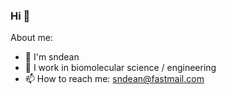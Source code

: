 ### Hi 👋

About me:

- 👨 I'm sndean
- 🧬 I work in biomolecular science / engineering
- 📫 How to reach me: sndean@fastmail.com
